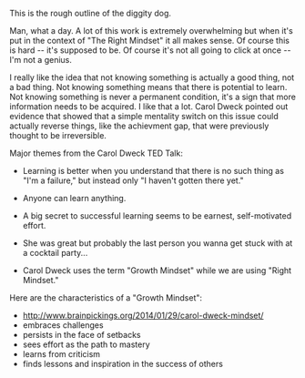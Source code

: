 
This is the rough outline of the diggity dog. 

Man, what a day. A lot of this work is extremely overwhelming but when it's put in the context of "The Right Mindset" it all makes sense. Of course this is hard -- it's supposed to be. Of course it's not all going to click at once -- I'm not a genius.

I really like the idea that not knowing something is actually a good thing, not a bad thing. Not knowing something means that there is potential to learn. Not knowing something is never a permanent condition, it's a sign that more information needs to be acquired. I like that a lot. Carol Dweck pointed out evidence that showed that a simple mentality switch on this issue could actually reverse things, like the achievment gap, that were previously thought to be irreversible. 

Major themes from the Carol Dweck TED Talk:

- Learning is better when you understand that there is no such thing as "I'm a failure," but instead only "I haven't gotten there yet."

- Anyone can learn anything.

- A big secret to successful learning seems to be earnest, self-motivated effort.

- She was great but probably the last person you wanna get stuck with at a cocktail party...

- Carol Dweck uses the term "Growth Mindset" while we are using "Right Mindset." 

Here are the characteristics of a "Growth Mindset":
  - http://www.brainpickings.org/2014/01/29/carol-dweck-mindset/
  - embraces challenges
  - persists in the face of setbacks
  - sees effort as the path to mastery
  - learns from criticism
  - finds lessons and inspiration in the success of others





